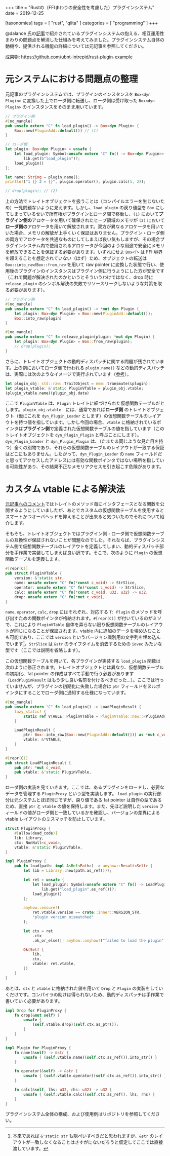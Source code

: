 +++
title = "Rustの（FFIまわりの安全性を考慮した）プラグインシステム"
date = 2019-12-25

[taxonomies]
tags = [ "rust", "qiita" ]
categories = [ "programming" ]
+++

<!-- more -->

@dalance 氏の[記事](https://qiita.com/dalance/items/1593b56ad3744c469643)で紹介されているプラグインシステムの抱える、相互運用性まわりの問題点を解消した仕組みを考えてみました。プラグインシステム自体の動機や、提供される機能の詳細については元記事を参照してください。

成果物: https://github.com/ubnt-intrepid/rust-plugin-example

# 元システムにおける問題点の整理

元記事のプラグインシステムでは、プラグインのインスタンスを `Box<dyn Plugin>` に変換した上でローダ側に転送し、ローダ側は受け取った `Box<dyn Plugin>` のインスタンスをそのまま用いています。

```rust
// プラグイン側
#[no_mangle]
pub unsafe extern "C" fn load_plugin() -> Box<dyn Plugin> {
    Box::new(PluginAdd::default()) // (1)
}
```

```rust
// ローダ側
let plugin: Box<dyn Plugin> = unsafe {
    let load_plugin: Symbol<unsafe extern "C" fn() -> Box<dyn Plugin>> =
        lib.get(b"load_plugin")?;
    load_plugin()
};

let name: String = plugin.name();
println!("1 {} 2 = {}", plugin.operator(), plugin.calc(1, 2));

// drop(plugin); // (2)
```

上の方法でトレイトオブジェクトを扱うことは（コンパイルエラーを生じないため）一見問題ないように見えます。しかし、`load_plugin` の戻り値型を `Box` にしてしまっているせいで所有権がプラグインとローダ間で移動し、`(1)` において**プラグイン側の**アロケータを用いて確保されたヒープ領域のメモリが `(2)` において**ローダ側の**アロケータを用いて解放されます。双方が異なるアロケータを用いていた場合、メモリの解放が上手くいく保証はありません。プラグイン・ローダ側の両方でアロケータを共通なものにしてしまえば良い気もしますが、その場合プラグインシステム内で使用されるアロケータが今回のような用途で安全にメモリを解放できることを保証する必要があります。いずれにせよ `Box<T>` は FFI 境界を超えることを想定されていない（はず）ため、オブジェクトの転送は `Box::into_raw`/`Box::from_raw` を用いて raw pointer に変換した状態で行い、使用後のプラグインのインスタンスはプラグイン側に行うようにした方が安全です（これで問題が解決されたのかというとそういうわけではなく、drop 時に `release_plugin` のシンボル解決の失敗でリソースリークしないような対策を取る必要があります）。

```rust
// プラグイン側
#[no_mangle]
pub unsafe extern "C" fn load_plugin() -> *mut dyn Plugin {
    let plugin: Box<dyn Plugin> = Box::new(PluginAdd::default());
    Box::into_raw(plugin)
}

#[no_mangle]
pub unsafe extern "C" fn release_plugin(plugin: *mut dyn Plugin) {
    let plugin: Box<dyn Plugin> = Box::from_raw(plugin);
    // drop(plugin);
}
```


さらに、トレイトオブジェクトの動的ディスパッチに関する問題が残されています。上の例においてローダ側で行われる `plugin.name()` などの動的ディスパッチは、実際には次のようなイメージで実行されています（[参考](https://brson.github.io/rust-anthology/1/all-about-trait-objects.html#all-about-trait-objects)）。

```rust
let plugin_obj: std::raw::TraitObject = mem::transmute(&plugin);
let plugin_vtable: &'static PluginVTable = plugin_obj.vtable;
(plugin_vtable.name)(plugin_obj.data)
```

ここで `PluginVTable` は、`Plugin` トレイトに紐づけられた仮想関数テーブルだとします。`plugin_obj.vtable`　には、通常であれば**ローダ側** のトレイトオブジェクト（仮にこれを `dyn_Plugin_Loader` とします）の仮想関数テーブルのレイアウトを持つ値を指しています。しかし今回の場合、`vtable` に格納されているポインタは**プラグイン側**で定義された仮想関数テーブルの値を指しています（このトレイトオブジェクトを `dyn_Plugin_Plugin` と呼ぶことにします）。`dyn_Plugin_Loader` と `dyn_Plugin_Plugin` は、（たまたま同じような見た目を持つ）全くの別物であり、それらの仮想関数テーブルのレイアウトが一致する保証はどこにもありません。したがって、`dyn_Plugin_Loader` の `name` フィールドだと思ってアクセスしたアドレスには有効な関数ポインタではない場所を指している可能性があり、その結果不正なメモリアクセスを引き起こす危険があります。

# カスタム vtable による解決法

[元記事へのコメント](https://qiita.com/dalance/items/1593b56ad3744c469643#comment-b0a5dad847d5d4488602)ではトレイトのメソッド毎にインタフェースとなる関数を公開するようにしていましたが、あとでカスタムの仮想関数テーブルを使用するとスマートかつオーバヘッドを抑えることが出来ると気づいたのでそれについて紹介します。

そもそも、トレイトオブジェクトではプラグイン側・ローダ側で仮想関数テーブルの互換性が保証されないことが問題なのでした。それならば、プラグインシステム側で仮想関数テーブルのレイアウトを定義してしまい、動的ディスパッチ部分を手作業で実装してしまえば良い訳です。そこで、次のように `Plugin` の仮想関数テーブルを定義します。

```rust
#[repr(C)]
pub struct PluginVTable {
    version: &'static str,
    name: unsafe extern "C" fn(*const c_void) -> StrSlice,
    operator: unsafe extern "C" fn(*const c_void) -> StrSlice,
    calc: unsafe extern "C" fn(*const c_void, u32, u32) -> u32,
    drop: unsafe extern "C" fn(*mut c_void),
}
```

`name`, `operator`, `calc`, `drop` にはそれぞれ、対応する `T: Plugin` のメソッドを呼び出すための関数ポインタが格納されます。`#[repr(C)]` が付いているのがミソで、これにより `PluginVTable` 自体を弄らない限り仮想関数テーブルのレイアウトが同じになることが保証されます。vtable 内に追加のデータを埋め込むことも可能であり、ここでは `version` というバージョン識別用の文字列を埋め込んでいます[^1]。`StrSlice` は `&str` のライフタイムを消去するための `iovec` みたいな型です（ここでは説明を省略します）。

[^1]: 本来であれば `&'static str` も隠ぺいすべきだと思われますが、`&str` のレイアウトが一致しなくなることはさすがにないだろうと仮定してここでは直接渡しています。

この仮想関数テーブルを用いて、各プラグインが実装する `load_plugin` 関数は次のように修正されます。トレイトオブジェクトとは異なり、仮想関数テーブルの初期化、fat pointer の作成はすべて手動で行う必要があります（`LoadPluginResult` はもう少し良い名前を付けるべきだった…）。ここでは行っていませんが、プラグインの初期化に失敗した場合は `ptr` フィールドをヌルポインタにすることでローダ側に通知する仕様になっています。

```rust
#[no_mangle]
pub unsafe extern "C" fn load_plugin() -> LoadPluginResult {
    lazy_static! {
        static ref VTABLE: PluginVTable = PluginVTable::new::<PluginAdd>();
    }

    LoadPluginResult {
        ptr: Box::into_raw(Box::new(PluginAdd::default())) as *mut c_void,
        vtable: &*VTABLE,
    }
}
```

```rust
#[repr(C)]
pub struct LoadPluginResult {
    pub ptr: *mut c_void,
    pub vtable: &'static PluginVTable,
}
```

ローダ側の実装を見ていきます。ここでは、あるプラグインをロードし、必要なデータを管理する `PluginProxy` という型を実装します。
`load_plugin` の実行部分は元システムとほぼ同じですが、戻り値である fat pointer は自作の型であるため、直接 `ptr` と `vtable`  の値を保持します。また、先ほど説明した `version` フィールドの値がローダ側と一致しているかを確認し、バージョンの差異による vtable レイアウトのミスマッチを防止しています。

```rust
struct PluginProxy {
    #[allow(dead_code)]
    lib: Library,
    ctx: NonNull<c_void>,
    vtable: &'static PluginVTable,
}

impl PluginProxy {
    pub fn load(path: impl AsRef<Path>) -> anyhow::Result<Self> {
        let lib = Library::new(path.as_ref())?;

        let ret = unsafe {
            let load_plugin: Symbol<unsafe extern "C" fn() -> LoadPluginResult> =
                lib.get("load_plugin".as_ref())?;
            load_plugin()
        };

        anyhow::ensure!(
            ret.vtable.version == crate::inner::VERSION_STR,
            "plugin version mismatched"
        );

        let ctx = ret
            .ctx
            .ok_or_else(|| anyhow::anyhow!("failed to load the plugin"))?;

        Ok(Self {
            lib,
            ctx,
            vtable: ret.vtable,
        })
    }
}
```

あとは、`ctx` と `vtable` に格納された値を用いて `Drop` と `Plugin` の実装をしていくだけです。コンパイラの助けは得られないため、動的ディスパッチは手作業で書いていく必要があります。

```rust
impl Drop for PluginProxy {
    fn drop(&mut self) {
        unsafe {
            (self.vtable.drop)(self.ctx.as_ptr());
        }
    }
}

impl Plugin for PluginProxy {
    fn name(&self) -> &str {
        unsafe { (self.vtable.name)(self.ctx.as_ref()).into_str() }
    }

    fn operator(&self) -> &str {
        unsafe { (self.vtable.operator)(self.ctx.as_ref()).into_str() }
    }

    fn calc(&self, lhs: u32, rhs: u32) -> u32 {
        unsafe { (self.vtable.calc)(self.ctx.as_ref(), lhs, rhs) }
    }
}
```

プラグインシステム全体の構成、および使用例はリポジトリを参照してください。

